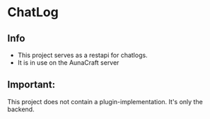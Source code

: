 # ChatLog
## Info
- This project serves as a restapi for chatlogs.
- It is in use on the AunaCraft server
## Important:
This project does not contain a plugin-implementation. It's only the backend.
